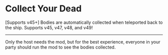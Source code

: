 # Collect Your Dead

[Supports v45+] Bodies are automatically collected when teleported back to the ship.  Supports v45, v47, v48, and v49!

---

Only the host needs the mod, but for the best experience, everyone in your party should run the mod to see the bodies collected.